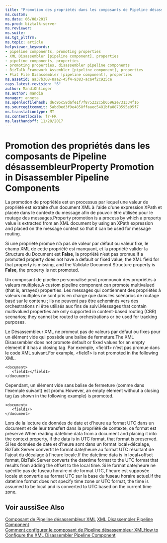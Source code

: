 ```yaml
---
title: "Promotion des propriétés dans les composants de Pipeline désassembleur | Documents Microsoft"
ms.custom: 
ms.date: 06/08/2017
ms.prod: biztalk-server
ms.reviewer: 
ms.suite: 
ms.tgt_pltfrm: 
ms.topic: article
helpviewer_keywords:
- pipeline components, promoting properties
- XML Disassembler [pipeline component], properties
- pipeline components, properties
- promoting properties, disassembler pipeline components
- BizTalk Framework Assembler [pipeline component], properties
- Flat File Disassembler [pipeline component], properties
ms.assetid: aa37b308-8aa2-45f4-9383-aca4f2c925ce
caps.latest.revision: "6"
author: MandiOhlinger
ms.author: mandia
manager: anneta
ms.openlocfilehash: d6c95c58dafe1f7f875232c5b65962e731334f16
ms.sourcegitcommit: 5abd0ed3f9e4858ffaaec5481bfa8878595e95f7
ms.translationtype: MT
ms.contentlocale: fr-FR
ms.lasthandoff: 11/28/2017
---
```

# <a name="property-promotion-in-disassembler-pipeline-components"></a><span data-ttu-id="1c4d2-102">Promotion des propriétés dans les composants de Pipeline désassembleur</span><span class="sxs-lookup"><span data-stu-id="1c4d2-102">Property Promotion in Disassembler Pipeline Components</span></span>
<span data-ttu-id="1c4d2-103">La promotion de propriétés est un processus par lequel une valeur de propriété est extraite d'un document XML à l'aide d'une expression XPath et placée dans le contexte du message afin de pouvoir être utilisée pour le routage des messages.</span><span class="sxs-lookup"><span data-stu-id="1c4d2-103">Property promotion is a process by which a property value is extracted from an XML document by using an XPath expression and placed on the message context so that it can be used for message routing.</span></span>  
  
 <span data-ttu-id="1c4d2-104">Si une propriété promue n’a pas de valeur par défaut ou valeur fixe, le champ XML de cette propriété est manquant, et la propriété valider la Structure du Document est **False**, la propriété n’est pas promue.</span><span class="sxs-lookup"><span data-stu-id="1c4d2-104">If a promoted property does not have a default or fixed value, the XML field for that property is missing, and the Validate Document Structure property is **False**, the property is not promoted.</span></span>  
  
 <span data-ttu-id="1c4d2-105">Un composant de pipeline personnalisé peut promouvoir des propriétés à valeurs multiples.</span><span class="sxs-lookup"><span data-stu-id="1c4d2-105">A custom pipeline component can promote multivalued (that is, arrayed) properties.</span></span> <span data-ttu-id="1c4d2-106">Les messages qui contiennent des propriétés à valeurs multiples ne sont pris en charge que dans les scénarios de routage basé sur le contenu ; ils ne peuvent pas être acheminés vers des orchestrations ni être utilisés aux fins de suivi.</span><span class="sxs-lookup"><span data-stu-id="1c4d2-106">Messages that contain multivalued properties are only supported in content-based routing (CBR) scenarios; they cannot be routed to orchestrations or be used for tracking purposes.</span></span>  
  
 <span data-ttu-id="1c4d2-107">Le Désassembleur XML ne promeut pas de valeurs par défaut ou fixes pour un élément vide qui possède une balise de fermeture.</span><span class="sxs-lookup"><span data-stu-id="1c4d2-107">The XML Disassembler does not promote default or fixed values for an empty element if it has a closing tag.</span></span> <span data-ttu-id="1c4d2-108">Par exemple, \<field1\> n’est pas promue dans le code XML suivant.</span><span class="sxs-lookup"><span data-stu-id="1c4d2-108">For example, \<field1\> is not promoted in the following XML.</span></span>  
  
```  
<document>  
   <field1></field1>  
</document>  
```  
  
 <span data-ttu-id="1c4d2-109">Cependant, un élément vide sans balise de fermeture (comme dans l'exemple suivant) est promu.</span><span class="sxs-lookup"><span data-stu-id="1c4d2-109">However, an empty element without a closing tag (as shown in the following example) is promoted.</span></span>  
  
```  
<document>  
   <field1/>  
</document>  
```  
  
 <span data-ttu-id="1c4d2-110">Lors de la lecture de données de date et d'heure au format UTC dans un document et de leur transfert dans la propriété de contexte, ce format est préservé.</span><span class="sxs-lookup"><span data-stu-id="1c4d2-110">When reading datetime data from a document and placing it into the context property, if the data is in UTC format, that format is preserved.</span></span> <span data-ttu-id="1c4d2-111">Si les données de date et d'heure sont dans un format local+décalage, BizTalk Server convertit le format date/heure au format UTC résultant de l'ajout du décalage à l'heure locale.</span><span class="sxs-lookup"><span data-stu-id="1c4d2-111">If the datetime data is in local+offset format, BizTalk Server converts the datetime format to the UTC format that results from adding the offset to the local time.</span></span> <span data-ttu-id="1c4d2-112">Si le format date/heure ne spécifie pas de fuseau horaire ni de format UTC, l'heure est supposée locale et convertie au format UTC sur la base du fuseau horaire actuel.</span><span class="sxs-lookup"><span data-stu-id="1c4d2-112">If the datetime format does not specify time zone or UTC format, the time is assumed to be local and is converted to UTC based on the current time zone.</span></span>  
  
## <a name="see-also"></a><span data-ttu-id="1c4d2-113">Voir aussi</span><span class="sxs-lookup"><span data-stu-id="1c4d2-113">See Also</span></span>  
 <span data-ttu-id="1c4d2-114">[Composant de Pipeline désassembleur XML](../core/xml-disassembler-pipeline-component.md) </span><span class="sxs-lookup"><span data-stu-id="1c4d2-114">[XML Disassembler Pipeline Component](../core/xml-disassembler-pipeline-component.md) </span></span>  
 [<span data-ttu-id="1c4d2-115">Comment configurer le composant de Pipeline désassembleur XML</span><span class="sxs-lookup"><span data-stu-id="1c4d2-115">How to Configure the XML Disassembler Pipeline Component</span></span>](../core/how-to-configure-the-xml-disassembler-pipeline-component.md)